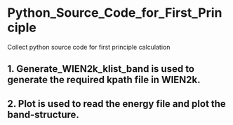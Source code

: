 # Python_Source_Code_for_First_Principle
Collect python source code for first principle calculation
## 1. Generate_WIEN2k_klist_band is used to generate the required kpath file in WIEN2k.
## 2. Plot is used to read the energy file and plot the band-structure.
